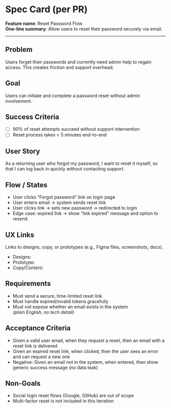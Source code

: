 # Spec Card (per PR)

**Feature name**: Reset Password Flow  
**One-line summary**: Allow users to reset their password securely via email.  

---

## Problem
Users forget their passwords and currently need admin help to regain access. This creates friction and support overhead.  

## Goal
Users can initiate and complete a password reset without admin involvement.  

## Success Criteria
- [ ] 90% of reset attempts succeed without support intervention  
- [ ] Reset process takes < 5 minutes end-to-end  

## User Story
As a returning user who forgot my password, I want to reset it myself, so that I can log back in quickly without contacting support.  

## Flow / States
- User clicks “Forgot password” link on login page  
- User enters email → system sends reset link  
- User clicks link → sets new password → redirected to login  
- Edge case: expired link → show “link expired” message and option to resend  

## UX Links
Links to designs, copy, or prototypes (e.g., Figma files, screenshots, docs).  
- Designs: <link>  
- Prototype: <link>  
- Copy/Content: <link>  

## Requirements
- Must send a secure, time-limited reset link  
- Must handle expired/invalid tokens gracefully  
- Must not expose whether an email exists in the system  
*(plain English, no tech detail)*  

## Acceptance Criteria
- Given a valid user email, when they request a reset, then an email with a reset link is delivered  
- Given an expired reset link, when clicked, then the user sees an error and can request a new one  
- Negative: Given an email not in the system, when entered, then show generic success message (no data leak)  

## Non-Goals
- Social login reset flows (Google, GitHub) are out of scope  
- Multi-factor reset is not included in this iteration  


